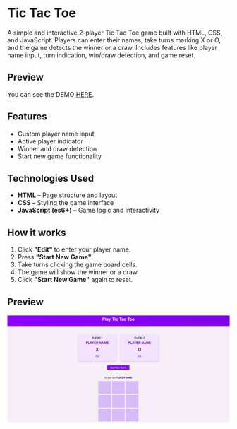 # Tic Tac Toe

A simple and interactive 2-player Tic Tac Toe game built with HTML, CSS, and JavaScript.
Players can enter their names, take turns marking X or O, and the game detects the winner or a draw.
Includes features like player name input, turn indication, win/draw detection, and game reset.

## Preview

You can see the DEMO <a href="https://tic-tac-toe-jade-beta.vercel.app/" target="_blank">HERE</a>.

## Features

- Custom player name input
- Active player indicator
- Winner and draw detection
- Start new game functionality

## Technologies Used

- **HTML** – Page structure and layout
- **CSS** – Styling the game interface
- **JavaScript (es6+)** – Game logic and interactivity

## How it works

1. Click **"Edit"** to enter your player name.
2. Press **"Start New Game"**.
3. Take turns clicking the game board cells.
4. The game will show the winner or a draw.
5. Click **"Start New Game"** again to reset.

## Preview

![Project Preview Image](Preview.png)
